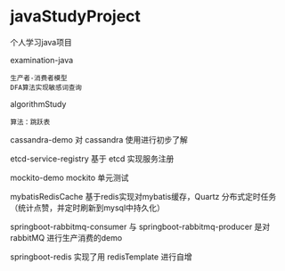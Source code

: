 # javaStudyProject
个人学习java项目

examination-java
```
生产者-消费者模型
DFA算法实现敏感词查询
```

algorithmStudy
```
算法：跳跃表
```

cassandra-demo 对 cassandra 使用进行初步了解

etcd-service-registry 基于 etcd 实现服务注册

mockito-demo  mockito 单元测试

mybatisRedisCache  基于redis实现对mybatis缓存，Quartz 分布式定时任务（统计点赞，并定时刷新到mysql中持久化）

springboot-rabbitmq-consumer 与 springboot-rabbitmq-producer 是对rabbitMQ 进行生产消费的demo

springboot-redis 实现了用 redisTemplate 进行自增
